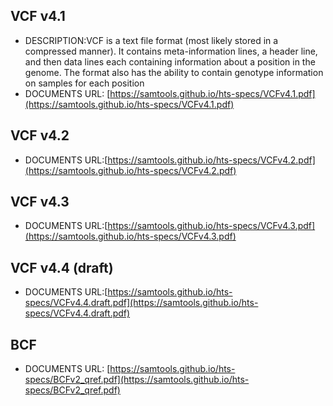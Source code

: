 ## VCF v4.1
- DESCRIPTION:VCF is a text file format (most likely stored in a compressed manner). It contains meta-information lines, a header line, and then data lines each containing information about a position in the genome. The format also has the ability to contain genotype information on samples for each position
- DOCUMENTS URL: [https://samtools.github.io/hts-specs/VCFv4.1.pdf](https://samtools.github.io/hts-specs/VCFv4.1.pdf)
## VCF v4.2
- DOCUMENTS URL:[https://samtools.github.io/hts-specs/VCFv4.2.pdf](https://samtools.github.io/hts-specs/VCFv4.2.pdf)
## VCF v4.3
- DOCUMENTS URL:[https://samtools.github.io/hts-specs/VCFv4.3.pdf](https://samtools.github.io/hts-specs/VCFv4.3.pdf)
## VCF v4.4 (draft)
- DOCUMENTS URL:[https://samtools.github.io/hts-specs/VCFv4.4.draft.pdf](https://samtools.github.io/hts-specs/VCFv4.4.draft.pdf)
## BCF
- DOCUMENTS URL: [https://samtools.github.io/hts-specs/BCFv2_qref.pdf](https://samtools.github.io/hts-specs/BCFv2_qref.pdf)
